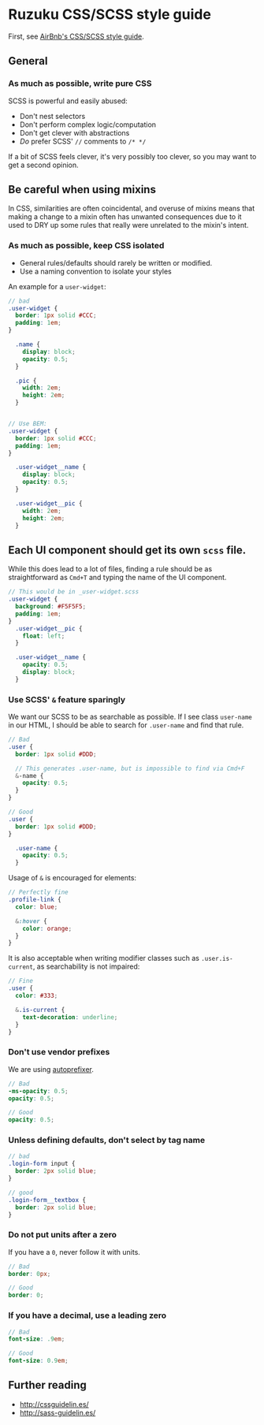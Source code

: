 # Ruzuku CSS/SCSS style guide

First, see [AirBnb's CSS/SCSS style guide](https://github.com/airbnb/css).

## General

### As much as possible, write pure CSS

SCSS is powerful and easily abused:

- Don't nest selectors
- Don't perform complex logic/computation
- Don't get clever with abstractions
- *Do* prefer SCSS' `//` comments to `/* */`

If a bit of SCSS feels clever, it's very possibly too clever, so you may want
to get a second opinion.

## Be careful when using mixins

In CSS, similarities are often coincidental, and overuse of mixins means that
making a change to a mixin often has unwanted consequences due to it used to
DRY up some rules that really were unrelated to the mixin's intent.

### As much as possible, keep CSS isolated

- General rules/defaults should rarely be written or modified.
- Use a naming convention to isolate your styles

An example for a `user-widget`:

```scss
// bad
.user-widget {
  border: 1px solid #CCC;
  padding: 1em;
}

  .name {
    display: block;
    opacity: 0.5;
  }

  .pic {
    width: 2em;
    height: 2em;
  }


// Use BEM:
.user-widget {
  border: 1px solid #CCC;
  padding: 1em;
}

  .user-widget__name {
    display: block;
    opacity: 0.5;
  }

  .user-widget__pic {
    width: 2em;
    height: 2em;
  }

```

## Each UI component should get its own `scss` file.

While this does lead to a lot of files, finding a rule should be as
straightforward as `Cmd+T` and typing the name of the UI component.

```scss
// This would be in _user-widget.scss
.user-widget {
  background: #F5F5F5;
  padding: 1em;
}
  .user-widget__pic {
    float: left;
  }

  .user-widget__name {
    opacity: 0.5;
    display: block;
  }
```

### Use SCSS' `&` feature sparingly

We want our SCSS to be as searchable as possible. If I see class `user-name` in
our HTML, I should be able to search for `.user-name` and find that rule.

```scss
// Bad
.user {
  border: 1px solid #DDD;

  // This generates .user-name, but is impossible to find via Cmd+F
  &-name {
    opacity: 0.5;
  }
}

// Good
.user {
  border: 1px solid #DDD;
}

  .user-name {
    opacity: 0.5;
  }

```

Usage of `&` is encouraged for elements:

```scss
// Perfectly fine
.profile-link {
  color: blue;

  &:hover {
    color: orange;
  }
}
```

It is also acceptable when writing modifier classes such as `.user.is-current`,
as searchability is not impaired:

```scss
// Fine
.user {
  color: #333;

  &.is-current {
    text-decoration: underline;
  }
}
```

### Don't use vendor prefixes

We are using [autoprefixer](https://github.com/postcss/autoprefixer).

```scss
// Bad
-ms-opacity: 0.5;
opacity: 0.5;

// Good
opacity: 0.5;
```

### Unless defining defaults, don't select by tag name

```scss
// bad
.login-form input {
  border: 2px solid blue;
}

// good
.login-form__textbox {
  border: 2px solid blue;
}
```

### Do not put units after a zero

If you have a `0`, never follow it with units.

```scss
// Bad
border: 0px;

// Good
border: 0;
```

### If you have a decimal, use a leading zero

```scss
// Bad
font-size: .9em;

// Good
font-size: 0.9em;
```

## Further reading

- http://cssguidelin.es/
- http://sass-guidelin.es/
